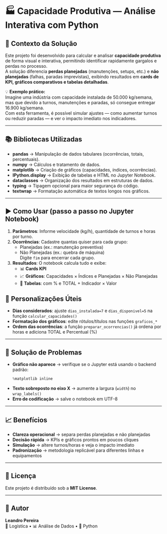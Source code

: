 # 🏭 Capacidade Produtiva — Análise Interativa com Python

## 📌 Contexto da Solução
Este projeto foi desenvolvido para calcular e analisar **capacidade produtiva** de forma visual e interativa, permitindo identificar rapidamente gargalos e perdas no processo.  
A solução diferencia **perdas planejadas** (manutenções, setups, etc.) e **não planejadas** (falhas, paradas imprevistas), exibindo resultados em **cards de KPI, gráficos comparativos e tabelas detalhadas**.

💡 **Exemplo prático:**  
Imagine uma indústria com capacidade instalada de 50.000 kg/semana, mas que devido a turnos, manutenções e paradas, só consegue entregar 16.900 kg/semana.  
Com esta ferramenta, é possível simular ajustes — como aumentar turnos ou reduzir paradas — e ver o impacto imediato nos indicadores.

---

## 📚 Bibliotecas Utilizadas
- **pandas** → Manipulação de dados tabulares (ocorrências, totais, percentuais).
- **numpy** → Cálculos e tratamento de dados.
- **matplotlib** → Criação de gráficos (capacidades, índices, ocorrências).
- **IPython.display** → Exibição de tabelas e HTML no Jupyter Notebook.
- **dataclasses** → Organização dos resultados em estruturas de dados.
- **typing** → Tipagem opcional para maior segurança do código.
- **textwrap** → Formatação automática de textos longos nos gráficos.

---

## ▶️ Como Usar (passo a passo no Jupyter Notebook)
1. **Parâmetros**: Informe velocidade (kg/h), quantidade de turnos e horas por turno.
2. **Ocorrências**: Cadastre quantas quiser para cada grupo:
   - Planejadas (ex.: manutenção preventiva)
   - Não Planejadas (ex.: quebra de máquina)  
   Digite `fim` para encerrar cada grupo.
3. **Resultados**: O notebook calcula tudo e exibe:
   - 📊 **Cards KPI**
   - 📈 **Gráficos**: Capacidades × Índices e Planejadas × Não Planejadas
   - 📑 **Tabelas**: com % e TOTAL + Indicador × Valor

## 🔧 Personalizações Úteis
- **Dias considerados**: ajuste `dias_instalada=7` e `dias_disponivel=5` na função `calcular_capacidades()`
- **Formatação dos gráficos**: edite rótulos/títulos nas funções `graficos_*`
- **Ordem das ocorrências**: a função `preparar_ocorrencias()` já ordena por horas e adiciona TOTAL e Percentual (%)

---

## 🧯 Solução de Problemas
- **Gráfico não aparece** → verifique se o Jupyter está usando o backend padrão:  
  ```python
  %matplotlib inline
  ```
- **Texto sobreposto no eixo X** → aumente a largura (`width`) no `wrap_labels()`
- **Erro de codificação** → salve o notebook em UTF-8

---

## 📈 Benefícios
- **Clareza operacional** → separa perdas planejadas e não planejadas
- **Decisão rápida** → KPIs e gráficos prontos em poucos cliques
- **Simulação** → altere turnos/horas e veja o impacto imediato
- **Padronização** → metodologia replicável para diferentes linhas e equipamentos


---

## 📝 Licença
Este projeto é distribuído sob a **MIT License**.  

---

## 👤 Autor
**Leandro Pereira**  
💼 Logística • 📊 Análise de Dados • 🐍 Python
